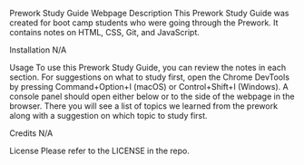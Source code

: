 Prework Study Guide Webpage
Description
This Prework Study Guide was created for boot camp students who were going through the Prework. It contains notes on HTML, CSS, Git, and JavaScript.

Installation
N/A

Usage
To use this Prework Study Guide, you can review the notes in each section. For suggestions on what to study first, open the Chrome DevTools by pressing Command+Option+I (macOS) or Control+Shift+I (Windows). A console panel should open either below or to the side of the webpage in the browser. There you will see a list of topics we learned from the prework along with a suggestion on which topic to study first.

Credits
N/A

License
Please refer to the LICENSE in the repo.
